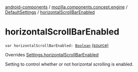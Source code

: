 [android-components](../../index.md) / [mozilla.components.concept.engine](../index.md) / [DefaultSettings](index.md) / [horizontalScrollBarEnabled](./horizontal-scroll-bar-enabled.md)

# horizontalScrollBarEnabled

`var horizontalScrollBarEnabled: `[`Boolean`](https://kotlinlang.org/api/latest/jvm/stdlib/kotlin/-boolean/index.html) [(source)](https://github.com/mozilla-mobile/android-components/blob/master/components/concept/engine/src/main/java/mozilla/components/concept/engine/Settings.kt#L143)

Overrides [Settings.horizontalScrollBarEnabled](../-settings/horizontal-scroll-bar-enabled.md)

Setting to control whether or not horizontal scrolling is enabled.


